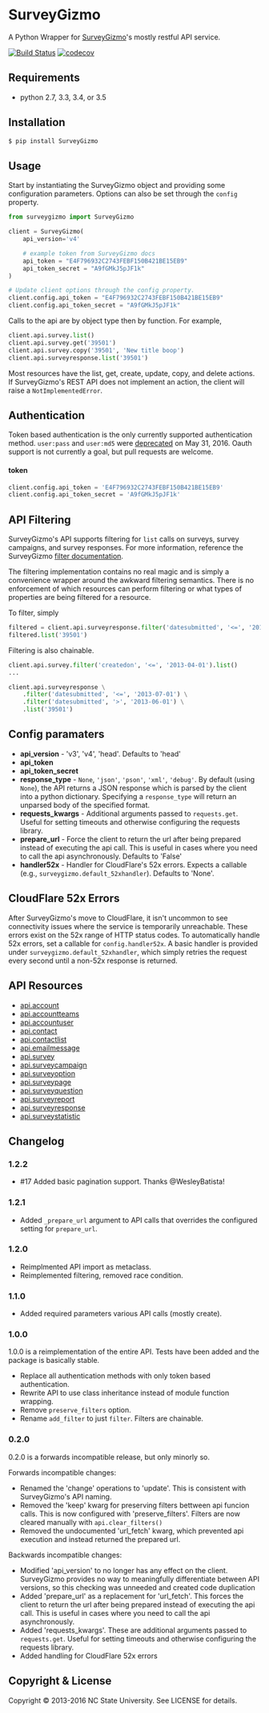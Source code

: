 
# SurveyGizmo

A Python Wrapper for [SurveyGizmo](https://apihelp.surveygizmo.com/help)'s mostly restful API service.

[![Build Status](https://travis-ci.org/ITNG/SurveyGizmo.svg?branch=master)](https://travis-ci.org/ITNG/SurveyGizmo)
[![codecov](https://codecov.io/gh/ITNG/SurveyGizmo/branch/master/graph/badge.svg)](https://codecov.io/gh/ITNG/SurveyGizmo)


## Requirements

- python 2.7, 3.3, 3.4, or 3.5


## Installation

```sh
$ pip install SurveyGizmo
```


## Usage

Start by instantiating the SurveyGizmo object and providing some configuration parameters. Options can also be set through the `config` property.

```python
from surveygizmo import SurveyGizmo

client = SurveyGizmo(
    api_version='v4'

    # example token from SurveyGizmo docs
    api_token = "E4F796932C2743FEBF150B421BE15EB9"
    api_token_secret = "A9fGMkJ5pJF1k"
)

# Update client options through the config property.
client.config.api_token = "E4F796932C2743FEBF150B421BE15EB9"
client.config.api_token_secret = "A9fGMkJ5pJF1k"
```

Calls to the api are by object type then by function. For example,

```python
client.api.survey.list()
client.api.survey.get('39501')
client.api.survey.copy('39501', 'New title boop')
client.api.surveyresponse.list('39501')
```

Most resources have the list, get, create, update, copy, and delete actions. If SurveyGizmo's REST API does not implement an action, the client will raise a `NotImplementedError`.


## Authentication

Token based authentication is the only currently supported authentication method. `user:pass` and `user:md5` were [deprecated](https://community.surveygizmo.com/questions/question/final-notice-surveygizmo-api-authentication-changes/) on May 31, 2016. Oauth support is not currently a goal, but pull requests are welcome.

#### token
```python
client.config.api_token = 'E4F796932C2743FEBF150B421BE15EB9'
client.config.api_token_secret = 'A9fGMkJ5pJF1k'
```

## API Filtering

SurveyGizmo's API supports filtering for `list` calls on surveys, survey campaigns, and survey responses. For more information, reference the SurveyGizmo [filter documentation](https://apihelp.surveygizmo.com/help/article/link/filters).

The filtering implementation contains no real magic and is simply a convenience wrapper around the awkward filtering semantics. There is no enforcement of which resources can perform filtering or what types of properties are being filtered for a resource.

To filter, simply

```python
filtered = client.api.surveyresponse.filter('datesubmitted', '<=', '2013-07-01')
filtered.list('39501')
```

Filtering is also chainable.

```python
client.api.survey.filter('createdon', '<=', '2013-04-01').list()
...

client.api.surveyresponse \
    .filter('datesubmitted', '<=', '2013-07-01') \
    .filter('datesubmitted', '>', '2013-06-01') \
    .list('39501')
```


## Config paramaters

* **api_version** - 'v3', 'v4', 'head'. Defaults to 'head'
* **api_token**
* **api_token_secret**
* **response_type** - `None`, `'json'`, `'pson'`, `'xml'`, `'debug'`. By default (using `None`), the API returns a JSON response which is parsed by the client into a python dictionary. Specifying a `response_type` will return an unparsed body of the specified format.
* **requests_kwargs** - Additional arguments passed to `requests.get`. Useful for setting timeouts and otherwise configuring the requests library.
* **prepare_url** - Force the client to return the url after being prepared instead of executing the api call. This is useful in cases where you need to call the api asynchronously. Defaults to 'False'
* **handler52x** - Handler for CloudFlare's 52x errors. Expects a callable (e.g., `surveygizmo.default_52xhandler`). Defaults to 'None'.


## CloudFlare 52x Errors

After SurveyGizmo's move to CloudFlare, it isn't uncommon to see connectivity issues where the service is temporarily unreachable. These errors exist on the 52x range of HTTP status codes. To automatically handle 52x errors, set a callable for `config.handler52x`. A basic handler is provided under `surveygizmo.default_52xhandler`, which simply retries the request every second until a non-52x response is returned.


## API Resources

* [api.account](https://apihelp.surveygizmo.com/help/article/link/account-object)
* [api.accountteams](https://apihelp.surveygizmo.com/help/article/link/accountteams-object)
* [api.accountuser](https://apihelp.surveygizmo.com/help/article/link/accountuser-object)
* [api.contact](https://apihelp.surveygizmo.com/help/article/link/contact-sub-object)
* [api.contactlist](https://apihelp.surveygizmo.com/help/article/link/contactlist-object)
* [api.emailmessage](https://apihelp.surveygizmo.com/help/article/link/emailmessage-sub-object)
* [api.survey](https://apihelp.surveygizmo.com/help/article/link/survey-object)
* [api.surveycampaign](https://apihelp.surveygizmo.com/help/article/link/surveycampaign-sub-object)
* [api.surveyoption](https://apihelp.surveygizmo.com/help/article/link/surveyoption-sub-object)
* [api.surveypage](https://apihelp.surveygizmo.com/help/article/link/surveypage-sub-object)
* [api.surveyquestion](https://apihelp.surveygizmo.com/help/article/link/surveyquestion-sub-object)
* [api.surveyreport](https://apihelp.surveygizmo.com/help/article/link/surveyreport-sub-object)
* [api.surveyresponse](https://apihelp.surveygizmo.com/help/article/link/surveyresponse-sub-object)
* [api.surveystatistic](https://apihelp.surveygizmo.com/help/article/link/surveystatistic-sub-object)


## Changelog

### 1.2.2

- #17 Added basic pagination support. Thanks @WesleyBatista!

### 1.2.1

- Added `_prepare_url` argument to API calls that overrides the configured setting for `prepare_url`.

### 1.2.0

- Reimplmented API import as metaclass.
- Reimplemented filtering, removed race condition.

### 1.1.0

- Added required parameters various API calls (mostly create).

### 1.0.0

1.0.0 is a reimplementation of the entire API. Tests have been added and the package is basically stable.

- Replace all authentication methods with only token based authentication.
- Rewrite API to use class inheritance instead of module function wrapping.
- Remove `preserve_filters` option.
- Rename `add_filter` to just `filter`. Filters are chainable.


### 0.2.0

0.2.0 is a forwards incompatible release, but only minorly so.

Forwards incompatible changes:

- Renamed the 'change' operations to 'update'. This is consistent with SurveyGizmo's API naming.
- Removed the 'keep' kwarg for preserving filters bettween api funcion calls. This is now configured with 'preserve_filters'. Filters are now cleared manually with `api.clear_filters()`
- Removed the undocumented 'url_fetch' kwarg, which prevented api execution and instead returned the prepared url.

Backwards incompatible changes:

- Modified 'api_version' to no longer has any effect on the client. SurveyGizmo provides no way to meaningfully differentiate between API versions, so this checking was unneeded and created code duplication
- Added 'prepare_url' as a replacement for 'url_fetch'. This forces the client to return the url after being prepared instead of executing the api call. This is useful in cases where you need to call the api asynchronously.
- Added 'requests_kwargs'. These are additional arguments passed to `requests.get`. Useful for setting timeouts and otherwise configuring the requests library.
- Added handling for CloudFlare 52x errors


## Copyright & License
Copyright &copy; 2013-2016 NC State University. See LICENSE for details.

